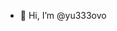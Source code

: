 - 👋 Hi, I’m @yu333ovo


<!---
yu333ovo/yu333ovo is a ✨ special ✨ repository because its `README.md` (this file) appears on your GitHub profile.
You can click the Preview link to take a look at your changes.
--->
